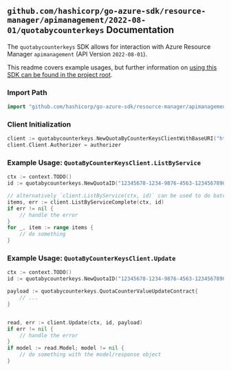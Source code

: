
## `github.com/hashicorp/go-azure-sdk/resource-manager/apimanagement/2022-08-01/quotabycounterkeys` Documentation

The `quotabycounterkeys` SDK allows for interaction with Azure Resource Manager `apimanagement` (API Version `2022-08-01`).

This readme covers example usages, but further information on [using this SDK can be found in the project root](https://github.com/hashicorp/go-azure-sdk/tree/main/docs).

### Import Path

```go
import "github.com/hashicorp/go-azure-sdk/resource-manager/apimanagement/2022-08-01/quotabycounterkeys"
```


### Client Initialization

```go
client := quotabycounterkeys.NewQuotaByCounterKeysClientWithBaseURI("https://management.azure.com")
client.Client.Authorizer = authorizer
```


### Example Usage: `QuotaByCounterKeysClient.ListByService`

```go
ctx := context.TODO()
id := quotabycounterkeys.NewQuotaID("12345678-1234-9876-4563-123456789012", "example-resource-group", "serviceValue", "quotaCounterKeyValue")

// alternatively `client.ListByService(ctx, id)` can be used to do batched pagination
items, err := client.ListByServiceComplete(ctx, id)
if err != nil {
	// handle the error
}
for _, item := range items {
	// do something
}
```


### Example Usage: `QuotaByCounterKeysClient.Update`

```go
ctx := context.TODO()
id := quotabycounterkeys.NewQuotaID("12345678-1234-9876-4563-123456789012", "example-resource-group", "serviceValue", "quotaCounterKeyValue")

payload := quotabycounterkeys.QuotaCounterValueUpdateContract{
	// ...
}


read, err := client.Update(ctx, id, payload)
if err != nil {
	// handle the error
}
if model := read.Model; model != nil {
	// do something with the model/response object
}
```
